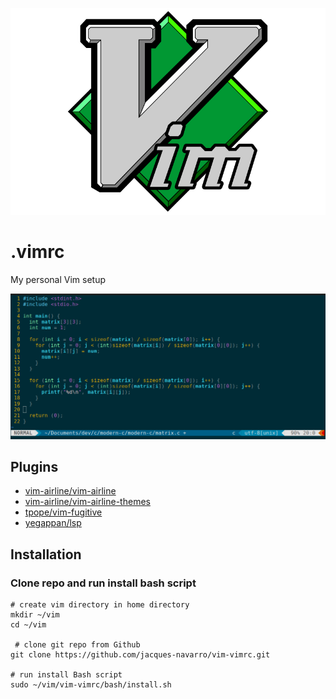 ![](images/Vimlogo.svg.png)

# .vimrc

My personal Vim setup

![](images/vim-c.png)

## Plugins

- [vim-airline/vim-airline](https://github.com/vim-airline/vim-airline)
- [vim-airline/vim-airline-themes](https://github.com/vim-airline/vim-airline-themes)
- [tpope/vim-fugitive](https://github.com/tpope/vim-fugitive)
- [yegappan/lsp](https://github.com/yegappan/lsp)

## Installation

### Clone repo and run install bash script

```
# create vim directory in home directory
mkdir ~/vim
cd ~/vim
 
 # clone git repo from Github
git clone https://github.com/jacques-navarro/vim-vimrc.git 

# run install Bash script
sudo ~/vim/vim-vimrc/bash/install.sh
```
